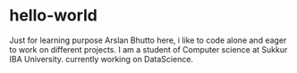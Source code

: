 # hello-world
Just for learning purpose
Arslan Bhutto here, i like to code alone and eager to work on different projects.
I am a student of Computer science at Sukkur IBA University. currently working on DataScience.
